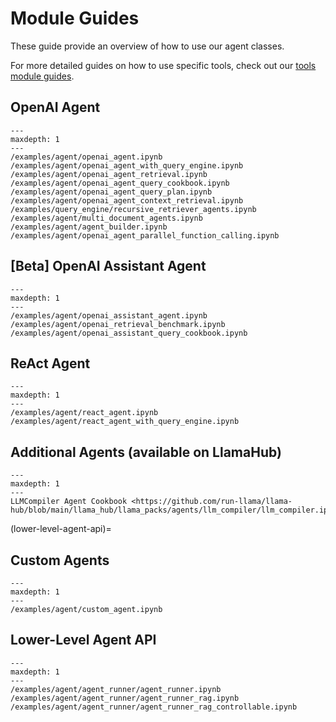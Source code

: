 # Module Guides

These guide provide an overview of how to use our agent classes.

For more detailed guides on how to use specific tools, check out our [tools module guides](tools/root.md).

## OpenAI Agent

```{toctree}
---
maxdepth: 1
---
/examples/agent/openai_agent.ipynb
/examples/agent/openai_agent_with_query_engine.ipynb
/examples/agent/openai_agent_retrieval.ipynb
/examples/agent/openai_agent_query_cookbook.ipynb
/examples/agent/openai_agent_query_plan.ipynb
/examples/agent/openai_agent_context_retrieval.ipynb
/examples/query_engine/recursive_retriever_agents.ipynb
/examples/agent/multi_document_agents.ipynb
/examples/agent/agent_builder.ipynb
/examples/agent/openai_agent_parallel_function_calling.ipynb
```

## [Beta] OpenAI Assistant Agent

```{toctree}
---
maxdepth: 1
---
/examples/agent/openai_assistant_agent.ipynb
/examples/agent/openai_retrieval_benchmark.ipynb
/examples/agent/openai_assistant_query_cookbook.ipynb
```

## ReAct Agent

```{toctree}
---
maxdepth: 1
---
/examples/agent/react_agent.ipynb
/examples/agent/react_agent_with_query_engine.ipynb
```

## Additional Agents (available on LlamaHub)

```{toctree}
---
maxdepth: 1
---
LLMCompiler Agent Cookbook <https://github.com/run-llama/llama-hub/blob/main/llama_hub/llama_packs/agents/llm_compiler/llm_compiler.ipynb>
```

(lower-level-agent-api)=

## Custom Agents

```{toctree}
---
maxdepth: 1
---
/examples/agent/custom_agent.ipynb
```

## Lower-Level Agent API

```{toctree}
---
maxdepth: 1
---
/examples/agent/agent_runner/agent_runner.ipynb
/examples/agent/agent_runner/agent_runner_rag.ipynb
/examples/agent/agent_runner/agent_runner_rag_controllable.ipynb
```
